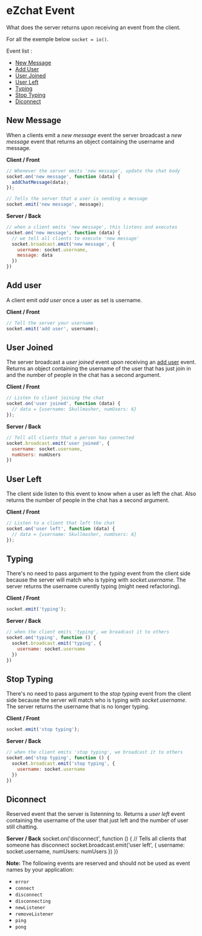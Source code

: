 # eZchat Event
What does the server returns upon receiving an event from the client.

For all the exemple below `socket = io()`.

Event list :
- [New Message](#new-message)
- [Add User](#add-user)
- [User Joined](#user-joined)
- [User Left](#user-left)
- [Typing](#typing)
- [Stop Typing](#stop-typing)
- [Diconnect](#disconnect)

## New Message
When a clients emit a *new message* event the server broadcast a *new message* event that returns an object containing the username and message.

**Client / Front**
```js
// Whenever the server emits 'new message', update the chat body
socket.on('new message', function (data) {
  addChatMessage(data);
});
```
```js
// Tells the server that a user is sending a message
socket.emit('new message', message);
```

**Server / Back**
```js
// when a client emits 'new message', this listens and executes
socket.on('new message', function (data) {
  // we tell all clients to execute 'new message'
  socket.broadcast.emit('new message', {
    username: socket.username,
    message: data
  })
})
```

## Add user
A client emit *add user* once a user as set is username.

**Client / Front**
```js
// Tell the server your username
socket.emit('add user', username);
```

## User Joined

The server broadcast a *user joined* event upon receiving an [add user](#add-user) event. Returns an object containing the username of the user that has just join in and the number of people in the chat has a second argument.

**Client / Front**
```js
// Listen to client joining the chat
socket.on('user joined', function (data) {
  // data = {username: Skullmasher, numUsers: 6}
});
```

**Server / Back**
```js
// Tell all clients that a person has connected
socket.broadcast.emit('user joined', {
  username: socket.username,
  numUsers: numUsers
})
```

## User Left
The client side listen to this event to know when a user as left the chat. Also returns the number of people in the chat has a second argument.

**Client / Front**
```js
// Listen to a client that left the chat
socket.on('user left', function (data) {
  // data = {username: Skullmasher, numUsers: 6}
});
```

## Typing
There's no need to pass argument to the *typing* event from the client side because the server will match who is typing with *socket.username*. The server returns the username curently typing (might need refactoring).

**Client / Front**
```js
socket.emit('typing');
```
**Server / Back**
```js
// when the client emits 'typing', we broadcast it to others
socket.on('typing', function () {
  socket.broadcast.emit('typing', {
    username: socket.username
  })
})
```

## Stop Typing
There's no need to pass argument to the *stop typing* event from the client side because the server will match who is typing with *socket.username*. The server returns the username that is no longer typing.

**Client / Front**
```js
socket.emit('stop typing');
```
**Server / Back**
```js
// when the client emits 'stop typing', we broadcast it to others
socket.on('stop typing', function () {
  socket.broadcast.emit('stop typing', {
    username: socket.username
  })
})
```

## Diconnect
Reserved event that the server is listenning to. Returns a *user left* event containing the username of the user that just left and the number of user still chatting.

**Server / Back**
socket.on('disconnect', function () {
  // Tells all clients that someone has disconnect
  socket.broadcast.emit('user left', {
    username: socket.username,
    numUsers: numUsers
  })
})

**Note:** The following events are reserved and should not be used as event names by your application:
- `error`
- `connect`
- `disconnect`
- `disconnecting`
- `newListener`
- `removeListener`
- `ping`
- `pong`

